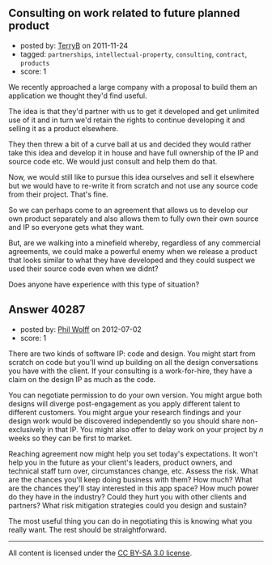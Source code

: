 ## Consulting on work related to future planned product

- posted by: [TerryB](https://stackexchange.com/users/-1/11116-terryb) on 2011-11-24
- tagged: `partnerships`, `intellectual-property`, `consulting`, `contract`, `products`
- score: 1

We recently approached a large company with a proposal to build them an application we thought they'd find useful. 

The idea is that they'd partner with us to get it developed and get unlimited use of it and in turn we'd retain the rights to continue developing it and selling it as a product elsewhere.

They then threw a bit of a curve ball at us and decided they would rather take this idea and develop it in house and have full ownership of the IP and source code etc. We would just consult and help them do that.

Now, we would still like to pursue this idea ourselves and sell it elsewhere but we would have to re-write it from scratch and not use any source code from their project. That's fine.

So we can perhaps come to an agreement that allows us to develop our own product separately and also allows them to fully own their own source and IP so everyone gets what they want.

But, are we walking into a minefield whereby, regardless of any commercial agreements, we could make a powerful enemy when we release a product that looks similar to what they have developed and they could suspect we used their source code even when we didnt?

Does anyone have experience with this type of situation?


## Answer 40287

- posted by: [Phil Wolff](https://stackexchange.com/users/-1/18612-phil-wolff) on 2012-07-02
- score: 1

There are two kinds of software IP: code and design. You might start from scratch on code but you'll wind up building on all the design conversations you have with the client. If your consulting is a work-for-hire, they have a claim on the design IP as much as the code.  

You can negotiate permission to do your own version. You might argue both designs will diverge post-engagement as you apply different talent to different customers. You might argue your research findings and your design work would be discovered independently so you should share non-exclusively in that IP. You might also offer to delay work on your project by *n* weeks so they can be first to market.   

Reaching agreement now might help you set today's expectations. It won't help you in the future as your client's leaders, product owners, and technical staff turn over, circumstances change, etc. Assess the risk. What are the chances you'll keep doing business with them? How much? What are the chances they'll stay interested in this app space? How much power do they have in the industry? Could they hurt you with other clients and partners? What risk mitigation strategies could you design and sustain? 

The most useful thing you can do in negotiating this is knowing what you really want. The rest should be straightforward. 



---

All content is licensed under the [CC BY-SA 3.0 license](https://creativecommons.org/licenses/by-sa/3.0/).
